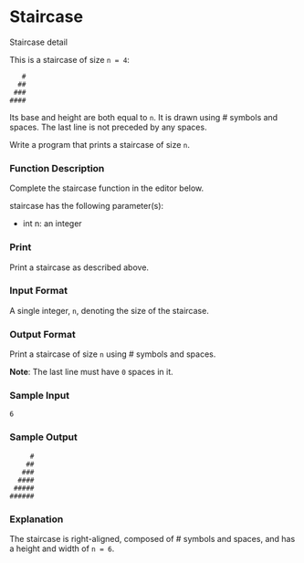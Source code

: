 # Staircase

Staircase detail

This is a staircase of size `n = 4`:
````
   #
  ##
 ###
####
````
Its base and height are both equal to `n`. It is drawn using # symbols and spaces. The last line is not preceded by any spaces.

Write a program that prints a staircase of size `n`.

### Function Description

Complete the staircase function in the editor below.

staircase has the following parameter(s):

- int n: an integer

### Print

Print a staircase as described above.

### Input Format

A single integer, `n`, denoting the size of the staircase.

### Output Format

Print a staircase of size `n` using # symbols and spaces.

__Note__: The last line must have `0` spaces in it.

### Sample Input
````
6
````
### Sample Output
````
     #
    ##
   ###
  ####
 #####
######
````
### Explanation

The staircase is right-aligned, composed of # symbols and spaces, and has a height and width of `n = 6`.